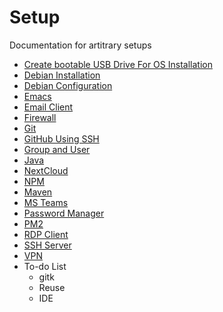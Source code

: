 # Setup

Documentation for artitrary setups

* [Create bootable USB Drive For OS Installation](doc/bootable-usb-drive.md)
* [Debian Installation](doc/debian-install.md)
* [Debian Configuration](doc/debian-config.md)
* [Emacs](doc/emacs.md)
* [Email Client](doc/email-client.md)
* [Firewall](doc/firewall.md)
* [Git](doc/git.md)
* [GitHub Using SSH](doc/github-ssh.md)
* [Group and User](doc/grp-usr.md)
* [Java](doc/java.md)
* [NextCloud](doc/nextcloud.md)
* [NPM](doc/npm.md)
* [Maven](doc/maven.md)
* [MS Teams](doc/ms-teams.md)
* [Password Manager](doc/pwd-mgmt.md)
* [PM2](doc/pm2.md)
* [RDP Client](doc/rdp.md)
* [SSH Server](doc/ssh-server.md)
* [VPN](doc/vpn.md)
* To-do List
  * gitk
  * Reuse
  * IDE

